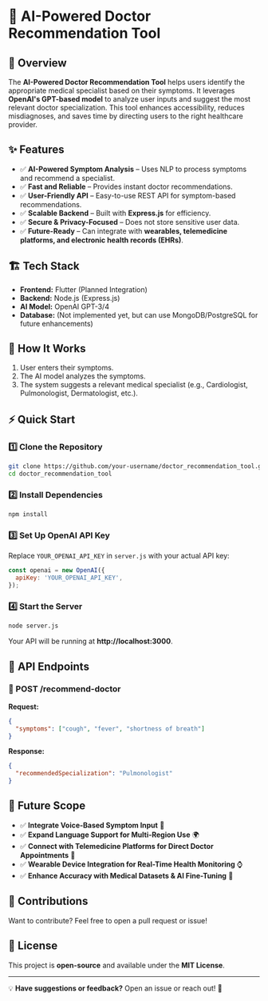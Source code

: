 # 🏥 AI-Powered Doctor Recommendation Tool

## 📌 Overview
The **AI-Powered Doctor Recommendation Tool** helps users identify the appropriate medical specialist based on their symptoms. It leverages **OpenAI's GPT-based model** to analyze user inputs and suggest the most relevant doctor specialization. This tool enhances accessibility, reduces misdiagnoses, and saves time by directing users to the right healthcare provider.

## ✨ Features
- ✅ **AI-Powered Symptom Analysis** – Uses NLP to process symptoms and recommend a specialist.
- ✅ **Fast and Reliable** – Provides instant doctor recommendations.
- ✅ **User-Friendly API** – Easy-to-use REST API for symptom-based recommendations.
- ✅ **Scalable Backend** – Built with **Express.js** for efficiency.
- ✅ **Secure & Privacy-Focused** – Does not store sensitive user data.
- ✅ **Future-Ready** – Can integrate with **wearables, telemedicine platforms, and electronic health records (EHRs)**.

## 🏗️ Tech Stack
- **Frontend:** Flutter (Planned Integration)
- **Backend:** Node.js (Express.js)
- **AI Model:** OpenAI GPT-3/4
- **Database:** (Not implemented yet, but can use MongoDB/PostgreSQL for future enhancements)

## 🚀 How It Works
1. User enters their symptoms.
2. The AI model analyzes the symptoms.
3. The system suggests a relevant medical specialist (e.g., Cardiologist, Pulmonologist, Dermatologist, etc.).

## ⚡ Quick Start
### 1️⃣ Clone the Repository
```sh
git clone https://github.com/your-username/doctor_recommendation_tool.git
cd doctor_recommendation_tool
```

### 2️⃣ Install Dependencies
```sh
npm install
```

### 3️⃣ Set Up OpenAI API Key
Replace `YOUR_OPENAI_API_KEY` in `server.js` with your actual API key:
```js
const openai = new OpenAI({
  apiKey: 'YOUR_OPENAI_API_KEY',
});
```

### 4️⃣ Start the Server
```sh
node server.js
```
Your API will be running at **http://localhost:3000**.

## 📡 API Endpoints
### **🔹 POST /recommend-doctor**
**Request:**
```json
{
  "symptoms": ["cough", "fever", "shortness of breath"]
}
```
**Response:**
```json
{
  "recommendedSpecialization": "Pulmonologist"
}
```

## 🔮 Future Scope
- ✅ **Integrate Voice-Based Symptom Input** 📢
- ✅ **Expand Language Support for Multi-Region Use** 🌍
- ✅ **Connect with Telemedicine Platforms for Direct Doctor Appointments** 🏥
- ✅ **Wearable Device Integration for Real-Time Health Monitoring** ⌚
- ✅ **Enhance Accuracy with Medical Datasets & AI Fine-Tuning** 🧠

## 🙌 Contributions
Want to contribute? Feel free to open a pull request or issue!

## 📜 License
This project is **open-source** and available under the **MIT License**.

---
💡 **Have suggestions or feedback?** Open an issue or reach out! 🚀

